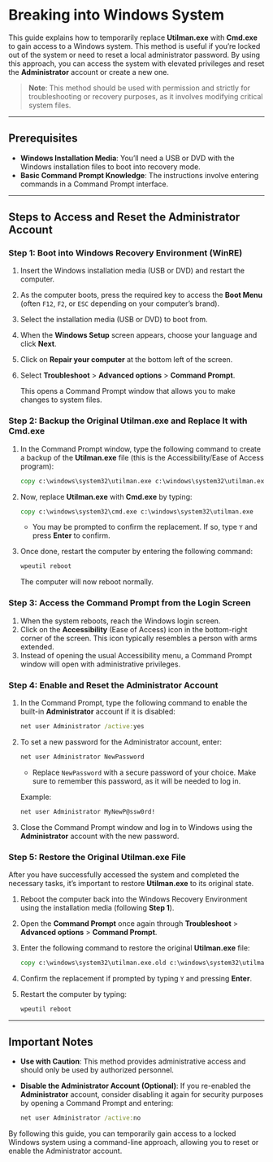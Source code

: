 # Breaking into Windows System

This guide explains how to temporarily replace **Utilman.exe** with **Cmd.exe** to gain access to a Windows system. This method is useful if you’re locked out of the system or need to reset a local administrator password. By using this approach, you can access the system with elevated privileges and reset the **Administrator** account or create a new one.

> **Note**: This method should be used with permission and strictly for troubleshooting or recovery purposes, as it involves modifying critical system files.

---

## Prerequisites

- **Windows Installation Media**: You’ll need a USB or DVD with the Windows installation files to boot into recovery mode.
- **Basic Command Prompt Knowledge**: The instructions involve entering commands in a Command Prompt interface.

---

## Steps to Access and Reset the Administrator Account

### Step 1: Boot into Windows Recovery Environment (WinRE)
1. Insert the Windows installation media (USB or DVD) and restart the computer.
2. As the computer boots, press the required key to access the **Boot Menu** (often `F12`, `F2`, or `ESC` depending on your computer’s brand).
3. Select the installation media (USB or DVD) to boot from.
4. When the **Windows Setup** screen appears, choose your language and click **Next**.
5. Click on **Repair your computer** at the bottom left of the screen.
6. Select **Troubleshoot** > **Advanced options** > **Command Prompt**.

   This opens a Command Prompt window that allows you to make changes to system files.

### Step 2: Backup the Original Utilman.exe and Replace It with Cmd.exe
1. In the Command Prompt window, type the following command to create a backup of the **Utilman.exe** file (this is the Accessibility/Ease of Access program):

   ```cmd
   copy c:\windows\system32\utilman.exe c:\windows\system32\utilman.exe.old
   ```

2. Now, replace **Utilman.exe** with **Cmd.exe** by typing:

   ```cmd
   copy c:\windows\system32\cmd.exe c:\windows\system32\utilman.exe
   ```

   - You may be prompted to confirm the replacement. If so, type `Y` and press **Enter** to confirm.

3. Once done, restart the computer by entering the following command:

   ```cmd
   wpeutil reboot
   ```

   The computer will now reboot normally.

### Step 3: Access the Command Prompt from the Login Screen
1. When the system reboots, reach the Windows login screen.
2. Click on the **Accessibility** (Ease of Access) icon in the bottom-right corner of the screen. This icon typically resembles a person with arms extended.
3. Instead of opening the usual Accessibility menu, a Command Prompt window will open with administrative privileges.

### Step 4: Enable and Reset the Administrator Account
1. In the Command Prompt, type the following command to enable the built-in **Administrator** account if it is disabled:

   ```cmd
   net user Administrator /active:yes
   ```

2. To set a new password for the Administrator account, enter:

   ```cmd
   net user Administrator NewPassword
   ```

   - Replace `NewPassword` with a secure password of your choice. Make sure to remember this password, as it will be needed to log in.

   Example:

   ```cmd
   net user Administrator MyNewP@ssw0rd!
   ```

3. Close the Command Prompt window and log in to Windows using the **Administrator** account with the new password.

### Step 5: Restore the Original Utilman.exe File
After you have successfully accessed the system and completed the necessary tasks, it’s important to restore **Utilman.exe** to its original state.

1. Reboot the computer back into the Windows Recovery Environment using the installation media (following **Step 1**).
2. Open the **Command Prompt** once again through **Troubleshoot** > **Advanced options** > **Command Prompt**.
3. Enter the following command to restore the original **Utilman.exe** file:

   ```cmd
   copy c:\windows\system32\utilman.exe.old c:\windows\system32\utilman.exe
   ```

4. Confirm the replacement if prompted by typing `Y` and pressing **Enter**.
5. Restart the computer by typing:

   ```cmd
   wpeutil reboot
   ```

---

## Important Notes

- **Use with Caution**: This method provides administrative access and should only be used by authorized personnel.
- **Disable the Administrator Account (Optional)**: If you re-enabled the **Administrator** account, consider disabling it again for security purposes by opening a Command Prompt and entering:
  
   ```cmd
   net user Administrator /active:no
   ```

By following this guide, you can temporarily gain access to a locked Windows system using a command-line approach, allowing you to reset or enable the Administrator account.
